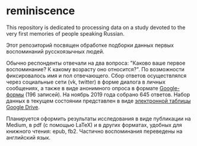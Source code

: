 # reminiscence
This repository is dedicated to processing data on a study devoted to the very first memories of people speaking Russian.

Этот репозиторий посвящен обработке подборки данных первых воспоминаний русскоязычных людей.

Обычно респонденты отвечали на два вопроса: "Каково ваше первое воспоминание? К какому возрасту оно относится?". По возможности фиксировалось имя и пол отвечающего. Сбор ответов осуществлялся через социальные сети (vk, twitter) в форме диалога в личных сообщениях, а также в виде анонимного опроса в формате [Google-формы](https://docs.google.com/forms/d/1VgxUitSX7CZqr1RTlymFTjglAZjS_AT36cbRVX-EPXA/) (196 записей). На ноябрь 2019 года собрано 645 ответов. Набор данных в текущем состоянии представлен в виде [электронной таблицы Google Drive](https://docs.google.com/spreadsheets/d/1KSirtO9hZSmVst--GiqsBPYk6hX-xOCI-SolgiafjcI/edit?usp=sharing).

Планируется оформить результаты исследования в виде публикации на Medium, в pdf (с помощью LaTeX) и в других форматах, удобных для книжного чтения: epub, fb2. Частично воспоминания переведены на английский язык.